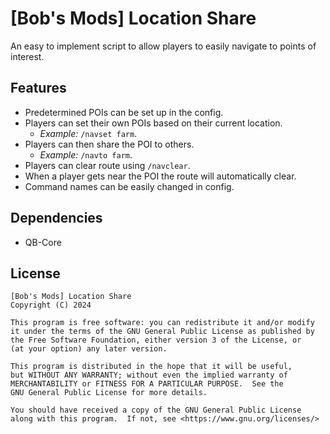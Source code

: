 # [Bob's Mods] Location Share

An easy to implement script to allow players to easily navigate to points of interest.

## Features

- Predetermined POIs can be set up in the config.
- Players can set their own POIs based on their current location.
  - *Example:* `/navset farm`.
- Players can then share the POI to others.
  - *Example:* `/navto farm`.
- Players can clear route using `/navclear`.
- When a player gets near the POI the route will automatically clear.
- Command names can be easily changed in config.

## Dependencies

- QB-Core

## License

    [Bob's Mods] Location Share
    Copyright (C) 2024

    This program is free software: you can redistribute it and/or modify
    it under the terms of the GNU General Public License as published by
    the Free Software Foundation, either version 3 of the License, or
    (at your option) any later version.

    This program is distributed in the hope that it will be useful,
    but WITHOUT ANY WARRANTY; without even the implied warranty of
    MERCHANTABILITY or FITNESS FOR A PARTICULAR PURPOSE.  See the
    GNU General Public License for more details.

    You should have received a copy of the GNU General Public License
    along with this program.  If not, see <https://www.gnu.org/licenses/>
